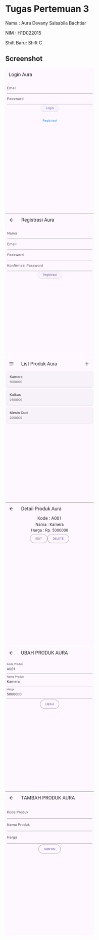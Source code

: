 # Tugas Pertemuan 3

Nama : Aura Devany Salsabila Bachtiar

NIM : H1D022015

Shift Baru: Shift C

## Screenshot
![Lampiran Login](login_page.png)
![Lampiran Registrasi](registrasi_page.png)
![Lampiran Produk](produk_page.png)
![Lampiran Produk Detail](produk_detail.png)
![Lampiran Produk Form](produk_form.png)
![Lampiran Produk Tambah](produk_tambah.png)
